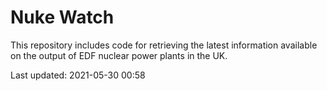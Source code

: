 # Nuke Watch

This repository includes code for retrieving the latest information available on the output of EDF nuclear power plants in the UK.

Last updated: 2021-05-30 00:58